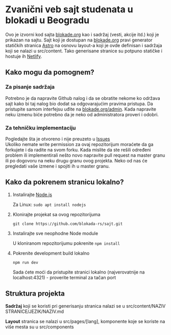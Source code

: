 # Zvanični veb sajt studenata u blokadi u Beogradu 
Ovo je izvorni kod sajta [blokade.org](https://blokade.org/) kao i sadržaj (vesti, akcije itd.) koji je prikazan na sajtu.
Sajt koji je dostupan na [blokade.org](https://blokade.org/) pravi generator statičkih stranica [Astro](https://astro.build/) na osnovu layout-a koji je ovde definisan i sadržaja koji se nalazi u src/content. Tako generisane stranice su potpuno statičke i hostuje ih [Netlify](https://www.netlify.com/).

## Kako mogu da pomognem?
### Za pisanje sadržaja
Potrebno je da napravite Github nalog i da se obratite nekome ko održava sajt kako bi taj nalog bio dodat sa odgovarajućim pravima pristupa.
Da pristupite samom interfejsu uđite na [blokade.org/admin](https://blokade.org/admin/).
Kada napravite neku izmenu biće potrebno da je neko od administratora proveri i odobri.
### Za tehničku implementaciju
Pogledajte šta je otvoreno i nije preuzeto u [Issues](https://github.com/blokada-rs/sajt/issues) <br>
Ukoliko nemate write permission za ovaj repozitorijum moraćete da ga forkujete i da radite na svom forku.
Kada mislite da ste rešili određeni problem ili implementirali nešto novo napravite pull request na master granu ili po dogovoru na neku drugu granu ovog projekta.
Neko od nas će pregledati vaše izmene i spojiti ih u master granu.

## Kako da pokrenem stranicu lokalno?
1. Instalirajte [Node.js](https://nodejs.org/en)
   
   Za Linux: `sudo apt install nodejs`
2. Klonirajte projekat sa ovog repozitorijuma
   
   `git clone https://github.com/blokada-rs/sajt.git`
3. Instalirajte sve neophodne Node module
   
   U kloniranom repozitorijumu pokrenite `npm install`

4. Pokrenite development build lokalno

   `npm run dev`
   
   Sada ćete moći da pristupite stranici lokalno (najverovatnije na localhost:4321) - proverite terminal za tačan port
## Struktura projekta
**Sadržaj** koji se koristi pri generisanju stranica nalazi se u src/content/NAZIV STRANICE/JEZIK/NAZIV.md

**Layout** stranica se nalazi u src/pages/\[lang\], komponente koje se koriste na više mesta su u src/components

